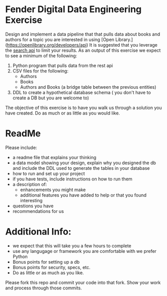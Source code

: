 # Fender Digital Data Engineering Exercise

Design and implement a data pipeline that that pulls data about books and authors for a topic you are interested in using [Open Library.] (https://openlibrary.org/developers/api) It is suggested that you leverage the [search api](https://openlibrary.org/dev/docs/api/search) to limit your results. As an output of this exercise we expect to see a minimum of the following:

1. Python program that pulls data from the rest api
2. CSV files for the following:
	* Authors
	* Books
	* Authors and Books (a bridge table between the previous entities)
3. DDL to create a hypothetical database schema ( you don't have to create a DB but you are welcome to)

The objective of this exercise is to have you walk us through a solution you have created. Do as much or as little as you would like.


# ReadMe
Please include:
* a readme file that explains your thinking
* a data model showing your design, explain why you designed the db and include the DDL used to generate the tables in your database
* how to run and set up your project
* if you have tests, include instructions on how to run them
* a description of:
	* enhancements you might make
	* additional features you have added to help or that you found interesting
* questions you have
* recommendations for us


# Additional Info:
* we expect that this will take you a few hours to complete
* use any langugage or framework you are comfortable with we prefer Python
* Bonus points for setting up a db
* Bonus points for security, specs, etc.
* Do as little or as much as you like.

Please fork this repo and commit your code into that fork. Show your work and process through those commits.





